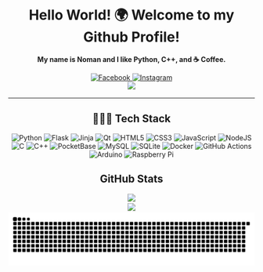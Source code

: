 <div align="center" style="text-align: center;">
  <h1 align="center">Hello World! 🌍 Welcome to my Github Profile!</h1>
  <p><b>My name is Noman and I like Python, C++, and ☕ Coffee.</b></p>
  <a href="https://facebook.com/user.noman">
    <img src="https://img.shields.io/badge/Facebook-%231877F2.svg?logo=Facebook&logoColor=white" alt="Facebook">
  </a>
  <a href="https://instagram.com/namon.mess">
    <img src="https://img.shields.io/badge/Instagram-%23E4405F.svg?logo=Instagram&logoColor=white" alt="Instagram">
  </a>
  <br>
  <a href="https://github.com/hehuapei/visitor-badge">
    <img src="https://visitor-badge.laobi.icu/badge?page_id=8gudbits.8gudbits&right_color=%235e8e70&left_text=Visitors">
  </a>
  <hr>
  <h2>👨🏻‍💻 Tech Stack</h2>
    <div>
      <img src="https://img.shields.io/badge/python-3670A0?style=flat-square&logo=python&logoColor=ffdd54" alt="Python">
      <img src="https://img.shields.io/badge/flask-%23000.svg?style=flat-square&logo=flask&logoColor=white" alt="Flask">
      <img src="https://img.shields.io/badge/jinja-white.svg?style=flat-square&logo=jinja&logoColor=black" alt="Jinja">
      <img src="https://img.shields.io/badge/Qt-%23217346.svg?style=flat-square&logo=Qt&logoColor=white" alt="Qt">
      <img src="https://img.shields.io/badge/html5-%23E34F26.svg?style=flat-square&logo=html5&logoColor=white" alt="HTML5">
      <img src="https://img.shields.io/badge/css3-%231572B6.svg?style=flat-square&logo=css3&logoColor=white" alt="CSS3">
      <img src="https://img.shields.io/badge/javascript-%23323330.svg?style=flat-square&logo=javascript&logoColor=%23F7DF1E" alt="JavaScript">
      <img src="https://img.shields.io/badge/node.js-6DA55F?style=flat-square&logo=node.js&logoColor=white" alt="NodeJS">
      <img src="https://img.shields.io/badge/c-%2300599C.svg?style=flat-square&logo=c&logoColor=white" alt="C">
      <img src="https://img.shields.io/badge/c++-%2300599C.svg?style=flat-square&logo=c%2B%2B&logoColor=white" alt="C++">
      <img src="https://img.shields.io/badge/pocketbase-%23b8dbe4.svg?style=flat-square&logo=Pocketbase&logoColor=black" alt="PocketBase">
      <img src="https://img.shields.io/badge/mysql-4479A1.svg?style=flat-square&logo=mysql&logoColor=white" alt="MySQL">
      <img src="https://img.shields.io/badge/sqlite-%2307405e.svg?style=flat-square&logo=sqlite&logoColor=white" alt="SQLite">
      <img src="https://img.shields.io/badge/docker-%230db7ed.svg?style=flat-square&logo=docker&logoColor=white" alt="Docker">
      <img src="https://img.shields.io/badge/github%20actions-%232671E5.svg?style=flat-square&logo=githubactions&logoColor=white" alt="GitHub Actions">
      <img src="https://img.shields.io/badge/-Arduino-00979D?style=flat-square&logo=Arduino&logoColor=white" alt="Arduino">
      <img src="https://img.shields.io/badge/-Raspberry_Pi-C51A4A?style=flat-square&logo=Raspberry-Pi" alt="Raspberry Pi">
    </div>
  <h2> GitHub Stats</h2>
    <div>
      <a href="https://github.com/8gudbits?tab=repositories">
        <img src="https://github-readme-stats.vercel.app/api/top-langs/?username=8gudbits&layout=compact&card_width=700&langs_count=12&hide_border=true&theme=dracula">
      </a>
      <br>
      <a href="https://github.com/8gudbits?tab=repositories">
        <img src="https://github-profile-trophy.vercel.app/?username=8gudbits&column=6&margin-w=8&margin-h=8&theme=dracula&no-frame=true&&title=MultiLanguage,Commits,Repositories,Stars,Followers,Experience">
      </a>
    </div>
  <picture>
    <source media="(prefers-color-scheme: dark)" srcset="https://raw.githubusercontent.com/8gudbits/8gudbits/output/github-snake-dark.svg">
    <source media="(prefers-color-scheme: light)" srcset="https://raw.githubusercontent.com/8gudbits/8gudbits/output/github-snake.svg">
    <img src="https://raw.githubusercontent.com/8gudbits/8gudbits/output/github-snake.svg">
  </picture>
</div>
